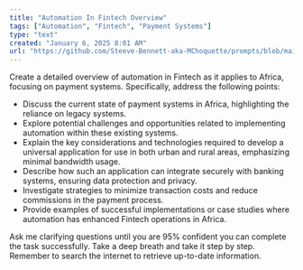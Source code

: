 ```yaml
---
title: "Automation In Fintech Overview"
tags: ["Automation", "Fintech", "Payment Systems"]
type: "text"
created: "January 6, 2025 8:01 AM"
url: "https://github.com/Steeve-Bennett-aka-MChoquette/prompts/blob/main/automation_in_fintech_overview.md"
---
```


Create a detailed overview of automation in Fintech as it applies to Africa, focusing on payment systems. Specifically, address the following points:

- Discuss the current state of payment systems in Africa, highlighting the reliance on legacy systems.
- Explore potential challenges and opportunities related to implementing automation within these existing systems.
- Explain the key considerations and technologies required to develop a universal application for use in both urban and rural areas, emphasizing minimal bandwidth usage.
- Describe how such an application can integrate securely with banking systems, ensuring data protection and privacy.
- Investigate strategies to minimize transaction costs and reduce commissions in the payment process.
- Provide examples of successful implementations or case studies where automation has enhanced Fintech operations in Africa.

Ask me clarifying questions until you are 95% confident you can complete the task successfully. Take a deep breath and take it step by step. Remember to search the internet to retrieve up-to-date information.